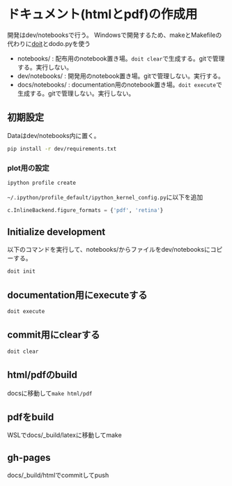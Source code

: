 # ドキュメント(htmlとpdf)の作成用
開発はdev/notebooksで行う。
Windowsで開発するため、makeとMakefileの代わりに[doit](https://pydoit.org/contents.html)とdodo.pyを使う

- notebooks/ : 配布用のnotebook置き場。`doit clear`で生成する。gitで管理する。実行しない。
- dev/notebooks/ : 開発用のnotebook置き場。gitで管理しない。実行する。
- docs/notebooks/ : documentation用のnotebook置き場。`doit execute`で生成する。gitで管理しない。実行しない。

## 初期設定

Dataはdev/notebooks内に置く。

``` bash
pip install -r dev/requirements.txt
```

### plot用の設定

``` bash
ipython profile create
```

`~/.ipython/profile_default/ipython_kernel_config.py`に以下を追加
``` python
c.InlineBackend.figure_formats = {'pdf', 'retina'}
```

## Initialize development
以下のコマンドを実行して、notebooks/からファイルをdev/notebooksにコピーする。
``` bash
doit init
```

## documentation用にexecuteする
``` bash
doit execute
```


## commit用にclearする
``` bash
doit clear
```

## html/pdfのbuild
docsに移動して`make html/pdf`

## pdfをbuild
WSLでdocs/_build/latexに移動してmake

## gh-pages
docs/_build/htmlでcommitしてpush
